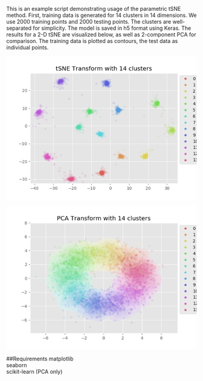 This is an example script demonstrating usage of the parametric tSNE method.
First, training data is generated for 14 clusters in 14 dimensions. We use 2000 training points and 2000 testing points.
The clusters are well-separated for simplicity. The model is saved in h5 format using Keras.
The results for a 2-D tSNE are visualized below, as well as 2-component PCA for comparison. 
The training data is plotted as contours, the test data as individual points.

![tSNE](example_viz_tSNE.png "tSNE")

![PCA](example_viz_PCA.png "PCA")

##Requirements
matplotlib  
seaborn  
scikit-learn (PCA only)
